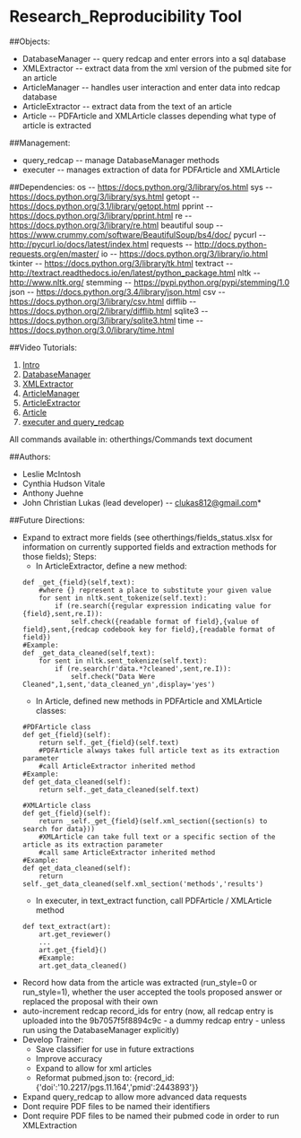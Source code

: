 # Research_Reproducibility Tool

##Objects:
* DatabaseManager -- query redcap and enter errors into a sql database
* XMLExtractor -- extract data from the xml version of the pubmed site for an article
* ArticleManager -- handles user interaction and enter data into redcap database
* ArticleExtractor -- extract data from the text of an article
* Article -- PDFArticle and XMLArticle classes depending what type of article is extracted

##Management:
* query_redcap -- manage DatabaseManager methods
* executer -- manages extraction of data for PDFArticle and XMLArticle

##Dependencies:
	os				-- https://docs.python.org/3/library/os.html
	sys				-- https://docs.python.org/3/library/sys.html
	getopt 			-- https://docs.python.org/3.1/library/getopt.html
	pprint 			-- https://docs.python.org/3/library/pprint.html
	re				-- https://docs.python.org/3/library/re.html
	beautiful soup	-- https://www.crummy.com/software/BeautifulSoup/bs4/doc/
	pycurl 			-- http://pycurl.io/docs/latest/index.html
	requests 		-- http://docs.python-requests.org/en/master/
	io 				-- https://docs.python.org/3/library/io.html
	tkinter 		-- https://docs.python.org/3/library/tk.html
	textract        -- http://textract.readthedocs.io/en/latest/python_package.html
	nltk 			-- http://www.nltk.org/
	stemming 		-- https://pypi.python.org/pypi/stemming/1.0
	json 			-- https://docs.python.org/3.4/library/json.html
	csv 			-- https://docs.python.org/3/library/csv.html
	difflib 		-- https://docs.python.org/2/library/difflib.html
	sqlite3			-- https://docs.python.org/3/library/sqlite3.html
	time			-- https://docs.python.org/3.0/library/time.html
	
##Video Tutorials:
1. [Intro](https://youtu.be/q51gf0Np13A)
2. [DatabaseManager](https://youtu.be/FtmEwFQFKNw)
3. [XMLExtractor](https://www.youtube.com/watch?v=d5v4LsMz99A)
4. [ArticleManager](https://youtu.be/yl_UFhkU6ew)
5. [ArticleExtractor](https://youtu.be/tUFG0Ys4x8c)
6. [Article](https://youtu.be/8g8sm3bF9xQ)
7. [executer and query_redcap](https://youtu.be/oiuITs0HTpQ)

All commands available in: otherthings/Commands text document

##Authors:
* Leslie McIntosh
* Cynthia Hudson Vitale
* Anthony Juehne
* John Christian Lukas (lead developer) -- clukas812@gmail.com*


##Future Directions:
* Expand to extract more fields (see otherthings/fields_status.xlsx for information on currently supported fields and extraction methods for those fields); Steps:
  * In ArticleExtractor, define a new method:
  ```
  def _get_{field}(self,text):
      #where {} represent a place to substitute your given value
      for sent in nltk.sent_tokenize(self.text):
          if (re.search({regular expression indicating value for {field},sent,re.I)):
              self.check({readable format of field},{value of field},sent,{redcap codebook key for field},{readable format of field})
  #Example:
  def _get_data_cleaned(self,text):
      for sent in nltk.sent_tokenize(self.text):
          if (re.search(r'data.*?cleaned',sent,re.I)):
              self.check("Data Were Cleaned",1,sent,'data_cleaned_yn',display='yes')
  ```
  * In Article, defined new methods in PDFArticle and XMLArticle classes:
  ```
  #PDFArticle class
  def get_{field}(self):
      return self._get_{field}(self.text)
      #PDFArticle always takes full article text as its extraction parameter
      #call ArticleExtractor inherited method
  #Example:
  def get_data_cleaned(self):
      return self._get_data_cleaned(self.text)
    
  #XMLArticle class
  def get_{field}(self):
      return _self._get_{field}(self.xml_section({section(s) to search for data}))
      #XMLArticle can take full text or a specific section of the article as its extraction parameter
      #call same ArticleExtractor inherited method
  #Example:
  def get_data_cleaned(self):
      return self._get_data_cleaned(self.xml_section('methods','results')
  ```
  * In executer, in text_extract function, call PDFArticle / XMLArticle method
  ```
  def text_extract(art):
      art.get_reviewer()
      ...
      art.get_{field}()
      #Example:
      art.get_data_cleaned()
  ```
* Record how data from the article was extracted (run_style=0 or run_style=1), whether the user accepted the tools proposed answer or replaced the proposal with their own
* auto-increment redcap record_ids for entry (now, all redcap entry is uploaded into the 9b7057f5f8894c9c - a dummy redcap entry - unless run using the DatabaseManager explicitly)
* Develop Trainer:
  * Save classifier for use in future extractions
  * Improve accuracy
  * Expand to allow for xml articles
  * Reformat pubmed.json to: {record_id: {'doi':'10.2217/pgs.11.164','pmid':2443893'}}
* Expand query_redcap to allow more advanced data requests
* Dont require PDF files to be named their identifiers
* Dont require PDF files to be named their pubmed code in order to run XMLExtraction
